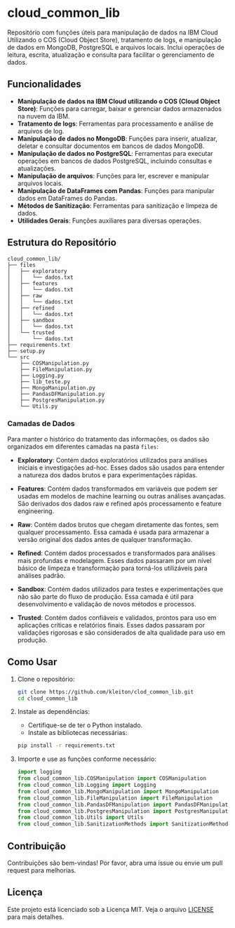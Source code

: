# cloud_common_lib

Repositório com funções úteis para manipulação de dados na IBM Cloud Utilizando o COS (Cloud Object Store), tratamento de logs, e manipulação de dados em MongoDB, PostgreSQL e arquivos locais. Inclui operações de leitura, escrita, atualização e consulta para facilitar o gerenciamento de dados.

## Funcionalidades

- **Manipulação de dados na IBM Cloud utilizando o COS (Cloud Object Store)**: Funções para carregar, baixar e gerenciar dados armazenados na nuvem da IBM.
- **Tratamento de logs**: Ferramentas para processamento e análise de arquivos de log.
- **Manipulação de dados no MongoDB**: Funções para inserir, atualizar, deletar e consultar documentos em bancos de dados MongoDB.
- **Manipulação de dados no PostgreSQL**: Ferramentas para executar operações em bancos de dados PostgreSQL, incluindo consultas e atualizações.
- **Manipulação de arquivos**: Funções para ler, escrever e manipular arquivos locais.
- **Manipulação de DataFrames com Pandas**: Funções para manipular dados em DataFrames do Pandas.
- **Métodos de Sanitização**: Ferramentas para sanitização e limpeza de dados.
- **Utilidades Gerais**: Funções auxiliares para diversas operações.

## Estrutura do Repositório

```plaintext
cloud_common_lib/
├── files
│   ├── exploratory
│   │   └── dados.txt
│   ├── features
│   │   └── dados.txt
│   ├── raw
│   │   └── dados.txt
│   ├── refined
│   │   └── dados.txt
│   ├── sandbox
│   │   └── dados.txt
│   └── trusted
│       └── dados.txt
├── requirements.txt
├── setup.py
└── src
    ├── COSManipulation.py
    ├── FileManipulation.py
    ├── Logging.py
    ├── lib_teste.py
    ├── MongoManipulation.py
    ├── PandasDFManipulation.py
    ├── PostgresManipulation.py
    └── Utils.py
```

### Camadas de Dados

Para manter o histórico do tratamento das informações, os dados são organizados em diferentes camadas na pasta `files`:

- **Exploratory**: Contém dados exploratórios utilizados para análises iniciais e investigações ad-hoc. Esses dados são usados para entender a natureza dos dados brutos e para experimentações rápidas.
  
- **Features**: Contém dados transformados em variáveis que podem ser usadas em modelos de machine learning ou outras análises avançadas. São derivados dos dados raw e refined após processamento e feature engineering.
  
- **Raw**: Contém dados brutos que chegam diretamente das fontes, sem qualquer processamento. Essa camada é usada para armazenar a versão original dos dados antes de qualquer transformação.
  
- **Refined**: Contém dados processados e transformados para análises mais profundas e modelagem. Esses dados passaram por um nível básico de limpeza e transformação para torná-los utilizáveis para análises padrão.
  
- **Sandbox**: Contém dados utilizados para testes e experimentações que não são parte do fluxo de produção. Essa camada é útil para desenvolvimento e validação de novos métodos e processos.
  
- **Trusted**: Contém dados confiáveis e validados, prontos para uso em aplicações críticas e relatórios finais. Esses dados passaram por validações rigorosas e são considerados de alta qualidade para uso em produção.

## Como Usar

1. Clone o repositório:
    ```bash
    git clone https://github.com/kleiton/clod_common_lib.git
    cd cloud_common_lib
    ```

2. Instale as dependências:
    - Certifique-se de ter o Python instalado.
    - Instale as bibliotecas necessárias:
    ```bash
    pip install -r requirements.txt
    ```

3. Importe e use as funções conforme necessário:
    ```python
    import logging
    from cloud_common_lib.COSManipulation import COSManipulation
    from cloud_common_lib.Logging import Logging
    from cloud_common_lib.MongoManipulation import MongoManipulation
    from cloud_common_lib.FileManipulation import FileManipulation
    from cloud_common_lib.PandasDFManipulation import PandasDFManipulation
    from cloud_common_lib.PostgresManipulation import PostgresManipulation
    from cloud_common_lib.Utils import Utils
    from cloud_common_lib.SanitizationMethods import SanitizationMethods
    ```


## Contribuição

Contribuições são bem-vindas! Por favor, abra uma issue ou envie um pull request para melhorias.

## Licença

Este projeto está licenciado sob a Licença MIT. Veja o arquivo [LICENSE](LICENSE) para mais detalhes.